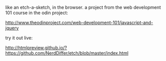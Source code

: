 like an etch-a-sketch, in the browser.
a project from the web development 101 course in the odin project:

<http://www.theodinproject.com/web-development-101/javascript-and-jquery> 

try it out live:

<http://htmlpreview.github.io/?https://github.com/NerdDiffer/etch/blob/master/index.html>
